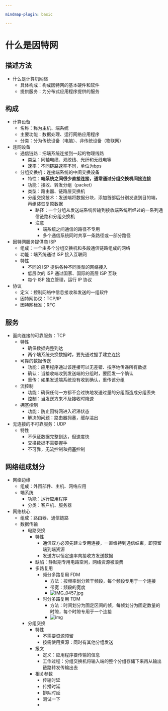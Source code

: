 ```yaml
---

mindmap-plugin: basic

---
```


# 什么是因特网

## 描述方法

- 什么是计算机网络
    - 具体构成：构成因特网的基本硬件和软件
    - 提供服务：为分布式应用程序提供的服务

## 构成

- 计算设备
	- 名称：称为主机、端系统
	- 主要功能：数据处理、运行网络应用程序
	- 分类：分为传统设备（电脑）、非传统设备（物联网）
- 连网设备
	- 通信链路：把端系统连接到一起的物理线路
		- 类型：同轴电缆、双绞线、光纤和无线电等
		- 速率：不同链路速率不同，单位为bps
	- 分组交换机：连接端系统的中间交换设备
		- 特性：**端系统之间很少直接连接，通常通过分组交换机间接连接**
		- 功能：接收、转发分组（packet）
		- 类型：路由器、链路层交换机
		- 分组交换技术：发送端将数据分块，添加首部后分别发送到目的端，再组装恢复原数据
			- 路径：一个分组从发送端系统传输到接收端系统所经过的一系列通信链路和分组交换机
			- 注意
				- 端系统之间通信的路径不专用
				- 多个通信系统同时共享一条路径或一部分路径
- 因特网服务提供商 ISP
	- 组成：一个由多个分组交换机和多段通信链路组成的网络
	- 功能：端系统通过 ISP 接入互联网
	- 特性
		- 不同的 ISP 提供各种不同类型的网络接入
		- 低层次的 ISP 通过国家、国际的高层 ISP 互联
		- 每个 ISP 独立管理，运行 IP 协议
- 协议
	- 定义：控制网络中信息接收和发送的一组软件
	- 因特网协议：TCP/IP
	- 因特网标准：RFC

## 服务

- 面向连接的可靠服务：TCP
	- 特性
		- 确保数据完整到达
		- 两个端系统交换数据时，要先通过握手建立连接
	- 可靠的数据传送
		- 功能：应用程序通过该连接可以无差错、按序地传递所有数据
		- 确认：当接收端收到发送端的分组时，要回发一个确认
		- 重传：如果发送端系统没有收到确认，重传该分组
	- 流控制
		- 功能：确保任何一方都不会过快地发送过量的分组而造成分组丢失
		- 控制：当发送方来不及接收时降速
	- 拥塞控制
		- 功能：防止因特网进入迟滞状态
		- 解决的问题：路由器拥塞，缓存溢出
- 无连接的不可靠服务：UDP
	- 特性
		- 不保证数据完整到达，但速度快
		- 交换数据不需要握手
		- 不可靠，无流控制和拥塞控制

## 网络组成划分

- 网络边缘
	- 组成：外围部件、主机、网络应用
	- 端系统
		- 功能：运行应用程序
		- 分类：客户机、服务器
- 网络核心
	- 组成：路由器、通信链路
	- 数据传输
		- 电路交换
			- 特性
				- 通信双方必须先建立专用连接，一直维持到通信结束，即预留端到端资源
				- 发送方以恒定速率向接收方发送数据
			- 缺陷：静默期专用电路空闲，网络资源被浪费
			- 多路复用
				- 频分多路复用 FDM
					- 方法：按频率划分若干频段，每个频段专用于一个连接
					- 带宽：频段的宽度
					- ![IMG_0457.jpg](http://image.tjzfile.xyz/images/2023/03/07/IMG_0457.jpg)
				- 时分多路复用 TDM
					- 方法：时间划分为固定区间的帧，每帧划分为固定数量的时隙，每个时隙专用于一个连接
					- ![img](http://image.tjzfile.xyz/images/2023/03/07/IMG_0458.jpg)
		- 分组交换
			- 特性
				- 不需要资源预留
				- 按需使用资源：同时有其他分组发送
			- 报文
				- 定义：应用程序要传输的信息
				- 工作过程：分组交换机将输入端的整个分组存储下来再从输出链路转发传输出去
			- 相关参数
				- 传输时延
				- 传播时延
				- 排队时延
				- 测试一下
				- 